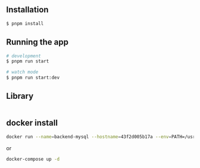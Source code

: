 ## Installation

```bash
$ pnpm install
```

## Running the app

```bash
# development
$ pnpm run start

# watch mode
$ pnpm run start:dev
```

## Library
```bash

```

## docker install

```bash
docker run --name=backend-mysql --hostname=43f2d005b17a --env=PATH=/usr/local/sbin:/usr/local/bin:/usr/sbin:/usr/bin:/sbin:/bin --env=GOSU_VERSION=1.16 --env=MYSQL_MAJOR=innovation --env=MYSQL_VERSION=8.3.0-1.el8 --env=MYSQL_SHELL_VERSION=8.3.0-1.el8 --volume=/var/lib/mysql --restart=no --runtime=runc -e MYSQL_ROOT_PASSWORD=root -d mysql
```

or

```bash
docker-compose up -d
```
